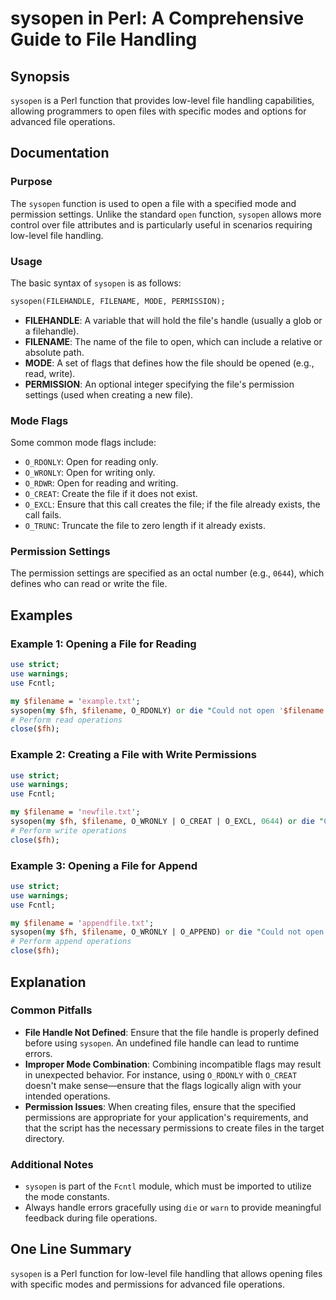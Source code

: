 <!--
Meta Description: # sysopen in Perl: A Comprehensive Guide to File Handling ## Synopsis `sysopen` is a Perl function that provides low-level file handling capabilities,...
Meta Keywords: file, sysopen, filename, open, use
-->

# sysopen in Perl: A Comprehensive Guide to File Handling

## Synopsis
`sysopen` is a Perl function that provides low-level file handling capabilities, allowing programmers to open files with specific modes and options for advanced file operations.

## Documentation
### Purpose
The `sysopen` function is used to open a file with a specified mode and permission settings. Unlike the standard `open` function, `sysopen` allows more control over file attributes and is particularly useful in scenarios requiring low-level file handling.

### Usage
The basic syntax of `sysopen` is as follows:

```perl
sysopen(FILEHANDLE, FILENAME, MODE, PERMISSION);
```

- **FILEHANDLE**: A variable that will hold the file's handle (usually a glob or a filehandle).
- **FILENAME**: The name of the file to open, which can include a relative or absolute path.
- **MODE**: A set of flags that defines how the file should be opened (e.g., read, write).
- **PERMISSION**: An optional integer specifying the file's permission settings (used when creating a new file).

### Mode Flags
Some common mode flags include:
- `O_RDONLY`: Open for reading only.
- `O_WRONLY`: Open for writing only.
- `O_RDWR`: Open for reading and writing.
- `O_CREAT`: Create the file if it does not exist.
- `O_EXCL`: Ensure that this call creates the file; if the file already exists, the call fails.
- `O_TRUNC`: Truncate the file to zero length if it already exists.

### Permission Settings
The permission settings are specified as an octal number (e.g., `0644`), which defines who can read or write the file.

## Examples
### Example 1: Opening a File for Reading
```perl
use strict;
use warnings;
use Fcntl;

my $filename = 'example.txt';
sysopen(my $fh, $filename, O_RDONLY) or die "Could not open '$filename': $!";
# Perform read operations
close($fh);
```

### Example 2: Creating a File with Write Permissions
```perl
use strict;
use warnings;
use Fcntl;

my $filename = 'newfile.txt';
sysopen(my $fh, $filename, O_WRONLY | O_CREAT | O_EXCL, 0644) or die "Could not create '$filename': $!";
# Perform write operations
close($fh);
```

### Example 3: Opening a File for Append
```perl
use strict;
use warnings;
use Fcntl;

my $filename = 'appendfile.txt';
sysopen(my $fh, $filename, O_WRONLY | O_APPEND) or die "Could not open '$filename': $!";
# Perform append operations
close($fh);
```

## Explanation
### Common Pitfalls
- **File Handle Not Defined**: Ensure that the file handle is properly defined before using `sysopen`. An undefined file handle can lead to runtime errors.
- **Improper Mode Combination**: Combining incompatible flags may result in unexpected behavior. For instance, using `O_RDONLY` with `O_CREAT` doesn't make sense—ensure that the flags logically align with your intended operations.
- **Permission Issues**: When creating files, ensure that the specified permissions are appropriate for your application's requirements, and that the script has the necessary permissions to create files in the target directory.

### Additional Notes
- `sysopen` is part of the `Fcntl` module, which must be imported to utilize the mode constants.
- Always handle errors gracefully using `die` or `warn` to provide meaningful feedback during file operations.

## One Line Summary
`sysopen` is a Perl function for low-level file handling that allows opening files with specific modes and permissions for advanced file operations.